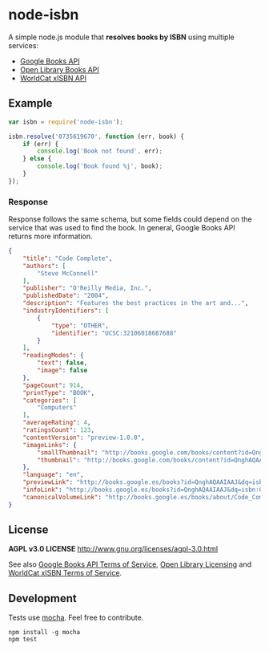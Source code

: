 # node-isbn

A simple node.js module that **resolves books by ISBN** using multiple services:
* [Google Books API](https://developers.google.com/books/)
* [Open Library Books API](https://openlibrary.org/dev/docs/api/books)
* [WorldCat xISBN API](http://xisbn.worldcat.org/xisbnadmin/doc/api.htm)

## Example

```javascript
var isbn = require('node-isbn');

isbn.resolve('0735619670', function (err, book) {
    if (err) {
        console.log('Book not found', err);
    } else {
        console.log('Book found %j', book);
    }
});
```

### Response

Response follows the same schema, but some fields could depend on the service
that was used to find the book. In general, Google Books API returns more information.

```json
{
    "title": "Code Complete",
    "authors": [
        "Steve McConnell"
    ],
    "publisher": "O'Reilly Media, Inc.",
    "publishedDate": "2004",
    "description": "Features the best practices in the art and...",
    "industryIdentifiers": [
        {
            "type": "OTHER",
            "identifier": "UCSC:32106018687688"
        }
    ],
    "readingModes": {
        "text": false,
        "image": false
    },
    "pageCount": 914,
    "printType": "BOOK",
    "categories": [
        "Computers"
    ],
    "averageRating": 4,
    "ratingsCount": 123,
    "contentVersion": "preview-1.0.0",
    "imageLinks": {
        "smallThumbnail": "http://books.google.com/books/content?id=QnghAQAAIAAJ&printsec=frontcover&img=1&zoom=5&source=gbs_api",
        "thumbnail": "http://books.google.com/books/content?id=QnghAQAAIAAJ&printsec=frontcover&img=1&zoom=1&source=gbs_api"
    },
    "language": "en",
    "previewLink": "http://books.google.es/books?id=QnghAQAAIAAJ&dq=isbn:0735619670&hl=&cd=1&source=gbs_api",
    "infoLink": "http://books.google.es/books?id=QnghAQAAIAAJ&dq=isbn:0735619670&hl=&source=gbs_api",
    "canonicalVolumeLink": "http://books.google.es/books/about/Code_Complete.html?hl=&id=QnghAQAAIAAJ"
}
```

## License

**AGPL v3.0 LICENSE**
http://www.gnu.org/licenses/agpl-3.0.html

See also [Google Books API Terms of Service](https://developers.google.com/books/terms),
[Open Library Licensing](https://openlibrary.org/developers/licensing) and
[WorldCat xISBN Terms of Service](http://www.oclc.org/worldcat/community/terms.en.html).

## Development

Tests use [mocha](http://mochajs.org). Feel free to contribute.

```
npm install -g mocha
npm test
```
